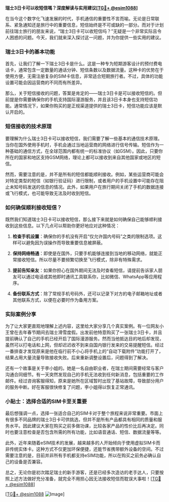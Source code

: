 **瑞士3日卡可以收短信嗎？深度解读与实用建议[[TG💪+ @esim1088](https://t.me/s/esim1088)]**

在当今这个数字化飞速发展的时代，手机通信的重要性不言而喻。无论是日常联系、紧急通知还是旅行中的重要信息，短信始终是不可或缺的一部分。而对于计划前往瑞士旅行的朋友来说，“瑞士3日卡可以收短信吗？”无疑是一个非常实际且令人困惑的问题。今天，我们就来深入探讨这一问题，并为你提供一些实用的建议。

### 瑞士3日卡的基本功能

首先，让我们了解一下瑞士3日卡是什么。这是一种专为短期游客设计的预付费电话卡，通常包含一定数量的通话分钟、短信条数以及数据流量。这种卡的优势在于使用方便，无需注册复杂的SIM卡信息，非常适合短期旅行者。不过，具体的功能设置可能会因运营商的不同而有所差异。

那么，关于短信接收的问题，答案是肯定的——瑞士3日卡是可以接收短信的。但前提是你需要确保你的手机支持国际漫游服务，并且该3日卡本身也支持短信功能。通常情况下，如果你购买的是正规渠道提供的瑞士3日卡，短信功能应该是默认开启的。

### 短信接收的技术原理

要理解为什么瑞士3日卡可以接收短信，我们需要了解一些基本的通信技术原理。当你在国外使用手机时，手机会通过当地运营商的网络进行信号传输。短信作为一种基础的通信方式，在全球范围内都有统一的标准协议（如GSM）。因此，只要你所在的国家和地区支持GSM网络，理论上都可以接收到来自其他国家或地区的短信。

然而，需要注意的是，并不是所有的短信都能顺利接收。例如，某些运营商可能会对特定类型的短信（如银行验证码）进行限制，或者用户的手机设置中可能存在阻止未知号码发送的信息的情况。此外，如果用户在旅行期间关闭了手机的数据连接或飞行模式，也可能导致无法及时收到短信。

### 如何确保顺利接收短信？

既然我们知道瑞士3日卡可以接收短信，那么接下来就是如何确保自己能够顺利接收到这些信息。以下几点可以帮助你更好地应对这种情况：

1. **检查手机设置**：确保你的手机没有开启“仅允许国内号码”之类的限制选项。这样可以避免因为误操作而导致重要信息被屏蔽。
   
2. **保持网络畅通**：即使是在国外，只要手机能够连接到当地的移动网络，就能正常接收短信。所以尽量不要频繁切换至飞行模式，除非有特殊需求。

3. **提前告知亲友**：如果你担心在国外期间无法及时查看短信，请提前告诉家人朋友可以通过电话或其他即时通讯工具联系你，比如微信、WhatsApp等应用程序。

4. **备份联系方式**：除了常规手机号码外，还可以记录下对方的电子邮箱地址或者其他联系方式，以便在必要时作为备用方案。

### 实际案例分享

为了让大家更直观地理解上述内容，这里给大家分享几个真实案例。有一位网友小王曾在去年春节期间去瑞士滑雪度假。出发前他特意购买了一张瑞士3日卡，并且提前确认了自己的手机已经开启了国际漫游服务。然而当他抵达目的地后却发现，虽然可以打电话和上网，但却迟迟收不到来自国内银行发来的交易提醒短信。经过一番排查才发现原来是他在临行前不小心将手机上的“自动下载附件”功能打开了，结果占用大量流量导致接收失败。后来重新调整设置后，问题得到了解决。

还有一个故事是关于李小姐的。她是一名自由职业者，在瑞士期间需要经常与客户沟通合同细节。有一天突然发现自己的手机无法收到任何新消息，包括重要的工作邮件。经过咨询客服得知，原来是她所在区域暂时出现了基站故障，导致部分用户的服务中断。好在客服很快修复了问题，李小姐得以恢复正常通讯。

### 小贴士：选择合适的SIM卡至关重要

最后想强调一点，选择一张适合自己的SIM卡对于整个旅程来说非常重要。市面上有很多不同品牌的瑞士3日卡可供挑选，但并不是所有产品都具有相同的质量和服务水平。因此建议大家在购买之前多做功课，比较各家产品的性价比后再决定。同时也要注意检查是否包含所需的所有功能，比如语音通话、短信、数据流量等等。

此外，近年来随着eSIM技术的发展，越来越多的人开始倾向于使用虚拟SIM卡而非传统实体卡。这种方式不仅更加环保便捷，还能节省携带额外设备的空间。不过需要注意的是，目前并非所有手机都支持eSIM功能，所以在购买之前务必确认自己的设备是否兼容。

总之，无论你是初次踏足瑞士的新手游客，还是已经多次造访的老手达人，只要按照上述方法做好充分准备，就完全不用担心因无法接收短信而耽误大事啦！[[TG💪+ @esim1088](https://t.me/s/esim1088)]

[[TG💪+ @esim1088](https://t.me/s/esim1088) ![Image](https://i.postimg.cc/4NQfJmqS/Snipaste-2025-05-13-00-14-12.png)]